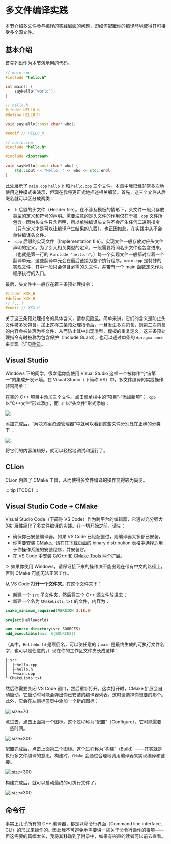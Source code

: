# 多文件编译实践

本节介绍多文件参与编译的实践层面的问题，即如何配置你的编译环境使得其可接受多个源文件。

## 基本介绍

首先列出作为本节演示用的代码。
```cpp
// main.cpp
#include "hello.h"

int main() {
    sayHello("world");
}
```
```cpp
// hello.h
#ifndef HELLO_H
#define HELLO_H

void sayHello(const char* who);

#endif // HELLO_H
```
```cpp
// hello.cpp
#include "hello.h"

#include <iostream>

void sayHello(const char* who) {
    std::cout << "Hello, " << who << std::endl;
}
```

此处展示了 `main.cpp` `hello.h` 和 `hello.cpp` 三个文件。本章中我已经非常多次地使用这种模式来演示，但现在我将更正式地描述相关细节。首先，这三个文件从后缀名就可以区分成两类：
- `.h` 后缀的头文件（Header file）。在不涉及模板的情形下，头文件一般只存放类型的定义和符号的声明。需要注意的是头文件的作用仅在于被 `.cpp` 文件所包含。因为头文件只含声明，所以单独编译头文件不会产生任何二进制指令（只有定义才是可以让编译产生结果的东西）。也正因如此，在实践中从不会单独编译头文件。
- `.cpp` 后缀的实现文件（Implementation file）。实现文件一般存放对应头文件声明的定义。为了引入相关类型的定义，一般需要将同名头文件也包含进来。（也就是第一行的 `#include "hello.h"`。）每一个实现文件一般都对应着一个翻译单元，这些翻译单元会在最后链接为整个执行程序。`main.cpp` 是特殊的实现文件，其中一般只会包含必需的头文件，并带有一个 main 函数定义作为程序执行的入口。

最后，头文件中一般存在着三条预处理指令：
```cpp
#ifndef XXX_H
#define XXX_H
// [...]
#endif // XXX_H
```

关于这三条预处理指令的具体含义，请参见[附录](/appendix/preprocessor)。简单来讲，它们的含义是防止头文件被多次包含。加上这样三条预处理指令后，一旦发生多次包含，则第二次包含的内容会被处理为空文件，从而防止其中出现类型、模板的重复定义。这三条预处理指令有时被称为包含保护（Include Guard），也可以通过单条的 `#pragma once` 来实现（详见[附录](/appendix/preprocessor)。

## Visual Studio

Windows 下的同学，很幸运你能使用 Visual Studio 这样一个被称作“宇宙第一”的集成开发环境。在 Visual Studio（下简称 VS）中，多文件编译的实践操作非常简单：

在空的 C++ 项目中添加三个文件。点击菜单栏中的“项目”-“添加新项”；`.cpp` 以“C++文件”形式添加，而 `.h` 以“头文件”形式添加：

![](https://z3.ax1x.com/2021/09/11/hzBm1U.png)

添加完成后，“解决方案资源管理器”中就可以看到这些文件分别处在正确的分类下：

![](https://z3.ax1x.com/2021/09/11/hzBt1O.png)

将它们的内容编辑好，就可以轻松地调试和运行了。


## CLion

CLion 内置了 CMake 工具，从而使得多文件编译的操作变得较为简便。

::: tip
\[TODO\]
:::

## Visual Studio Code + CMake

Visual Studio Code（下简称 VS Code）作为跨平台的编辑器，它通过充分强大的扩展性简化了多文件编译的实践。在一切开始之前，请先：
- 确保你已安装编译器。如果 VS Code 已经配置过，则编译器大多都已安装。
- 你需要安装 [CMake](https://cmake.org)。请在其[下载页面](https://cmake.org/download/)的 binary distribution 表格中选择适用于你操作系统的安装程序，并安装它。
- 在 VS Code 中安装 [C/C++](https://marketplace.visualstudio.com/items?itemName=ms-vscode.cpptools) 和 [CMake Tools](https://marketplace.visualstudio.com/items?itemName=ms-vscode.cmake-tools) 两个扩展。

!> 如果你使用 Windows，请保证接下来的操作决不能出现在带有中文的路径上，否则 CMake 可能无法正常工作。

从 VS Code **打开一个文件夹**。在这个文件夹下：
- 新建一个 `src` 子文件夹，然后将三个 C++ 源文件放进去；
- 新建一个名为 `CMakeLists.txt` 的文件，内容为：

```cmake
cmake_minimum_required(VERSION 3.18.0)

project(HelloWorld)

aux_source_directory(src SOURCES)
add_executable(main ${SOURCES})
```

（其中，`HelloWorld` 是项目名，可以使任意的；`main` 是最终生成的可执行文件名字，也可以是任意的。）现在你的工作区文件夹长成这样：

```
├─src
│  ├─hello.cpp
│  ├─hello.h
│  └─main.cpp
└─CMakeLists.txt
```

然后你需要关闭 VS Code 窗口，然后重新打开。这次打开时，CMake 扩展会自动启动。它启动时可能会弹出你已安装的编译器列表，这时请选择你想要的那个。此外，它会在左侧标签页中添加一个新的图标：

![](https://z3.ax1x.com/2021/08/27/hQ2VjU.png ':size=70')

点进去，点击上面第一个图标。这个过程称为“配置”（Configure），它可能需要一些时间。

![](https://z3.ax1x.com/2021/08/27/hQ2euF.png ':size=300')

配置完成后，点击上面第二个图标。这个过程称为“构建”（Build）——其实就是执行多文件编译的意思。构建时，`CMake` 会通过合理地调用编译器来实现编译和链接。

![](https://z3.ax1x.com/2021/08/27/hQ2nHJ.png ':size=300')

构建完成后，就可以启动最终的可执行文件了。

![](https://z3.ax1x.com/2021/08/27/hQ2KE9.png ':size=300')

## 命令行

事实上几乎所有的 C++ 编译器，都是以命令行界面（Command line interface, CLI）的形式来操作的。因此我不可避免地需要讲一些关于命令行操作的事项——但这需要的篇幅太长，我将其移动到了附录中，如果有兴趣的读者可以前去查看。
